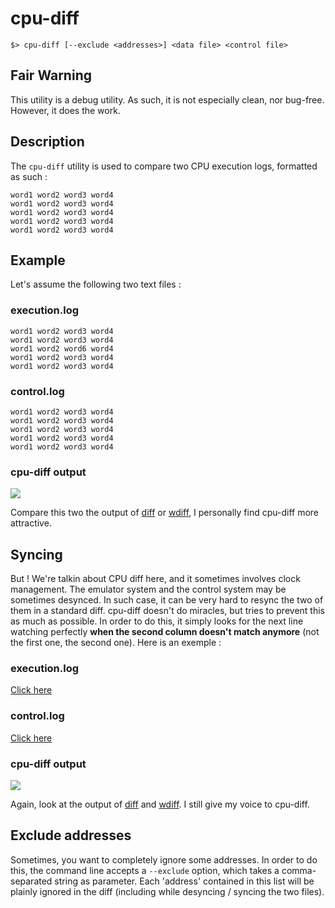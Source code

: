 # cpu-diff

    $> cpu-diff [--exclude <addresses>] <data file> <control file>

## Fair Warning

This utility is a debug utility. As such, it is not especially clean, nor bug-free. However, it does the work.

## Description

The `cpu-diff` utility is used to compare two CPU execution logs, formatted as such :

    word1 word2 word3 word4
    word1 word2 word3 word4
    word1 word2 word3 word4
    word1 word2 word3 word4
    word1 word2 word3 word4

## Example

Let's assume the following two text files :

### execution.log

    word1 word2 word3 word4
    word1 word2 word3 word4
    word1 word2 word6 word4
    word1 word2 word3 word4
    word1 word2 word3 word4

### control.log

    word1 word2 word3 word4
    word1 word2 word3 word4
    word1 word2 word3 word4
    word1 word2 word3 word4
    word1 word2 word3 word4

### cpu-diff output

![](http://i.imgur.com/5zjYy1c.png)

Compare this two the output of [diff](http://sprunge.us/IBYU) or [wdiff](http://sprunge.us/eiYG), I personally find cpu-diff more attractive.

## Syncing

But ! We're talkin about CPU diff here, and it sometimes involves clock management. The emulator system and the control system may be sometimes desynced. In such case, it can be very hard to resync the two of them in a standard diff. cpu-diff doesn't do miracles, but tries to prevent this as much as possible. In order to do this, it simply looks for the next line watching perfectly **when the second column doesn't match anymore** (not the first one, the second one). Here is an exemple :

### execution.log

[Click here](http://sprunge.us/NcUN)

### control.log

[Click here](http://sprunge.us/dSjK)

### cpu-diff output

![](http://i.imgur.com/UQhKWqn.png)

Again, look at the output of [diff](http://sprunge.us/haEM) and [wdiff](http://sprunge.us/HOVB). I still give my voice to cpu-diff.

## Exclude addresses

Sometimes, you want to completely ignore some addresses. In order to do this, the command line accepts a `--exclude` option, which takes a comma-separated string as parameter. Each 'address' contained in this list will be plainly ignored in the diff (including while desyncing / syncing the two files).
